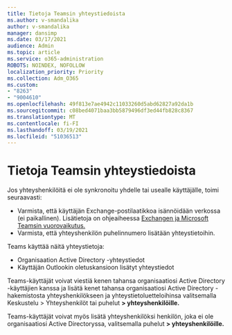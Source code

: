 ```yaml
---
title: Tietoja Teamsin yhteystiedoista
ms.author: v-smandalika
author: v-smandalika
manager: dansimp
ms.date: 03/17/2021
audience: Admin
ms.topic: article
ms.service: o365-administration
ROBOTS: NOINDEX, NOFOLLOW
localization_priority: Priority
ms.collection: Adm_O365
ms.custom:
- "8263"
- "9004610"
ms.openlocfilehash: 49f813e7ae4942c11033260d5abd62827a92da1b
ms.sourcegitcommit: c08bed4071baa3bb5879496df3ed44fb828c8367
ms.translationtype: MT
ms.contentlocale: fi-FI
ms.lasthandoff: 03/19/2021
ms.locfileid: "51036513"
---
```

# <a name="information-about-teams-contacts"></a>Tietoja Teamsin yhteystiedoista

Jos yhteyshenkilöitä ei ole synkronoitu yhdelle tai usealle käyttäjälle, toimi seuraavasti:
- Varmista, että käyttäjän Exchange-postilaatikkoa isännöidään verkossa (ei paikallinen). Lisätietoja on ohjeaiheessa [Exchangen ja Microsoft Teamsin vuorovaikutus.](https://docs.microsoft.com/microsoftteams/exchange-teams-interact)
- Varmista, että yhteyshenkilön puhelinnumero lisätään yhteystietoihin.

Teams käyttää näitä yhteystietoja:

- Organisaation Active Directory -yhteystiedot
- Käyttäjän Outlookin oletuskansioon lisätyt yhteystiedot

Teams-käyttäjät voivat viestiä kenen tahansa organisaatiosi Active Directory -käyttäjien kanssa ja lisätä kenet tahansa organisaatiosi Active Directory -hakemistosta yhteyshenkilökseen ja yhteystietoluetteloihinsa valitsemalla Keskustelu > Yhteyshenkilöt tai puhelut **> yhteyshenkilöille.**

Teams-käyttäjät voivat myös lisätä yhteyshenkilöksi henkilön, joka ei ole organisaatiosi Active Directoryssa, valitsemalla puhelut **> yhteyshenkilöille.**


